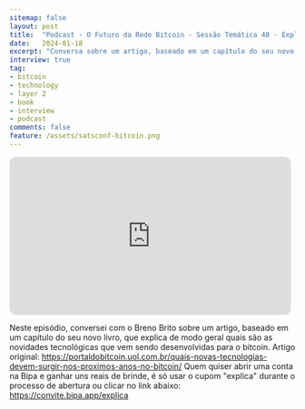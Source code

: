 ```yaml
---
sitemap: false
layout: post
title:  "Podcast - O Futuro da Rede Bitcoin - Sessão Temática 40 - Explica Bitcoin"
date:   2024-01-18
excerpt: "Conversa sobre um artigo, baseado em um capítulo do seu novo livro, que explica quais são as novidades tecnológicas que vem sendo desenvolvidas para o bitcoin."
interview: true
tag:
- bitcoin
- technology
- layer 2
- book
- interview
- podcast
comments: false
feature: /assets/satsconf-bitcoin.png
---
```


<iframe style="border-radius:12px" src="https://open.spotify.com/embed/episode/6j7396djMoj4VnrBxvZ1fM/video?utm_source=generator" width="496" height="279" frameBorder="0" allowfullscreen="" allow="autoplay; clipboard-write; encrypted-media; fullscreen; picture-in-picture" loading="lazy"></iframe>

Neste episódio, conversei com o Breno Brito sobre um artigo, baseado em um capítulo do seu novo livro, que explica de modo geral quais são as novidades tecnológicas que vem sendo desenvolvidas para o bitcoin.
Artigo original:
https://portaldobitcoin.uol.com.br/quais-novas-tecnologias-devem-surgir-nos-proximos-anos-no-bitcoin/
Quem quiser abrir uma conta na Bipa e ganhar uns reais de brinde, é só usar o cupom "explica" durante o processo de abertura ou clicar no link abaixo:
https://convite.bipa.app/explica
